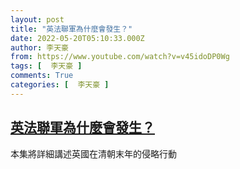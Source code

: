 ```yaml
---
layout: post
title: "英法聯軍為什麼會發生？"
date: 2022-05-20T05:10:33.000Z
author: 李天豪
from: https://www.youtube.com/watch?v=v45idoDP0Wg
tags: [  李天豪 ]
comments: True
categories: [  李天豪 ]
---
```

<!--1653023433000-->
[英法聯軍為什麼會發生？](https://www.youtube.com/watch?v=v45idoDP0Wg)
------

<div>
本集將詳細講述英國在清朝末年的侵略行動
</div>
